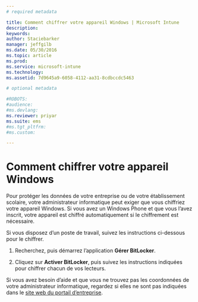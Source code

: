 ```yaml
---
# required metadata

title: Comment chiffrer votre appareil Windows | Microsoft Intune
description:
keywords:
author: Staciebarker
manager: jeffgilb
ms.date: 05/30/2016
ms.topic: article
ms.prod:
ms.service: microsoft-intune
ms.technology:
ms.assetid: 7d9645a9-6058-4112-aa31-8cdbccdc5463

# optional metadata

#ROBOTS:
#audience:
#ms.devlang:
ms.reviewer: priyar
ms.suite: ems
#ms.tgt_pltfrm:
#ms.custom:

---
```


# Comment chiffrer votre appareil Windows

Pour protéger les données de votre entreprise ou de votre établissement scolaire, votre administrateur informatique peut exiger que vous chiffriez votre appareil Windows. Si vous avez un Windows Phone et que vous l’avez inscrit, votre appareil est chiffré automatiquement si le chiffrement est nécessaire.

Si vous disposez d’un poste de travail, suivez les instructions ci-dessous pour le chiffrer. 

1.  Recherchez, puis démarrez l’application **Gérer BitLocker**.

2.  Cliquez sur **Activer BitLocker**, puis suivez les instructions indiquées pour chiffrer chacun de vos lecteurs.

Si vous avez besoin d’aide et que vous ne trouvez pas les coordonnées de votre administrateur informatique, regardez si elles ne sont pas indiquées dans le [site web du portail d’entreprise](http://portal.manage.microsoft.com).



<!--HONumber=Jun16_HO1-->


